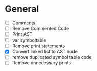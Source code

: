 # General
- [ ] Comments
- [ ] Remove Commented Code
- [ ] Print AST
- [ ] var symboltable
- [ ] Remove print statements
- [x] Convert linked list to AST node
- [ ] remove duplicated symbol table code
- [ ] Remove unnecessary prints
